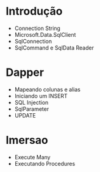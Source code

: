 # Introdução
* Connection String
* Microsoft.Data.SqlClient
* SqlConnection
* SqlCommand e SqlData Reader

# Dapper
* Mapeando colunas e alias
* Iniciando um INSERT
* SQL Injection
* SqlParameter
* UPDATE

# Imersao
* Execute Many
* Executando Procedures